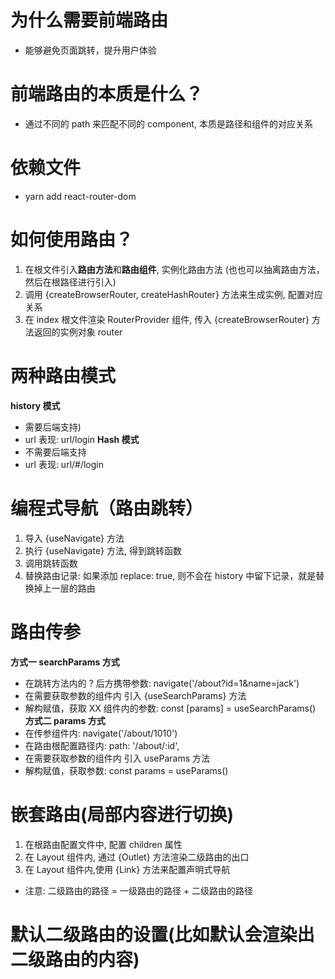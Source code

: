# 为什么需要前端路由
* 能够避免页面跳转，提升用户体验

# 前端路由的本质是什么？
* 通过不同的 path 来匹配不同的 component, 本质是路径和组件的对应关系

# 依赖文件
* yarn add react-router-dom

# 如何使用路由？
1. 在根文件引入**路由方法**和**路由组件**, 实例化路由方法 (也也可以抽离路由方法，然后在根路径进行引入)
2. 调用 {createBrowserRouter, createHashRouter}   方法来生成实例, 配置对应关系
3. 在 index 根文件渲染 RouterProvider 组件, 传入 {createBrowserRouter} 方法返回的实例对象 router

# 两种路由模式
**history 模式**
- 需要后端支持) 
- url 表现: url/login 
**Hash 模式**
- 不需要后端支持
- url 表现: url/#/login

# 编程式导航（路由跳转）
1. 导入 {useNavigate} 方法
2. 执行 {useNavigate} 方法, 得到跳转函数
3. 调用跳转函数
4. 替换路由记录: 如果添加 replace: true, 则不会在 history 中留下记录，就是替换掉上一层的路由

# 路由传参
**方式一 searchParams 方式**
- 在跳转方法内的 ? 后方携带参数: navigate('/about?id=1&name=jack')
- 在需要获取参数的组件内 引入 {useSearchParams} 方法
- 解构赋值，获取 XX 组件内的参数: const [params] = useSearchParams()
**方式二 params 方式**
- 在传参组件内: navigate('/about/1010')
- 在路由根配置路径内: path: '/about/:id',
- 在需要获取参数的组件内 引入 useParams 方法
- 解构赋值，获取参数: const params = useParams()

# 嵌套路由(局部内容进行切换)
1. 在根路由配置文件中, 配置 children 属性
2. 在 Layout 组件内, 通过 {Outlet} 方法渲染二级路由的出口
3. 在 Layout 组件内,使用 {Link} 方法来配置声明式导航
- 注意: 二级路由的路径 = 一级路由的路径 + 二级路由的路径

# 默认二级路由的设置(比如默认会渲染出二级路由的内容)